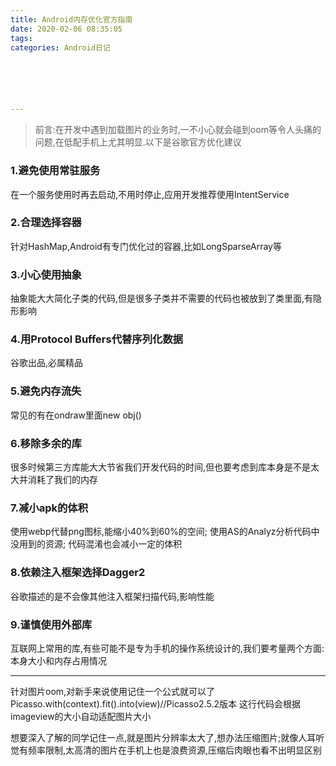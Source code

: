 ```yaml
---
title: Android内存优化官方指南
date: 2020-02-06 08:35:05
tags: 
categories: Android日记






---
```




>前言:在开发中遇到加载图片的业务时,一不小心就会碰到oom等令人头痛的问题,在低配手机上尤其明显.以下是谷歌官方优化建议

### 1.避免使用常驻服务
在一个服务使用时再去启动,不用时停止,应用开发推荐使用IntentService
### 2.合理选择容器
针对HashMap,Android有专门优化过的容器,比如LongSparseArray<E>等
### 3.小心使用抽象
抽象能大大简化子类的代码,但是很多子类并不需要的代码也被放到了类里面,有隐形影响
### 4.用Protocol Buffers代替序列化数据
谷歌出品,必属精品
### 5.避免内存流失
常见的有在ondraw里面new obj()
### 6.移除多余的库
很多时候第三方库能大大节省我们开发代码的时间,但也要考虑到库本身是不是太大并消耗了我们的内存
### 7.减小apk的体积
使用webp代替png图标,能缩小40%到60%的空间;
使用AS的Analyz分析代码中没用到的资源;
代码混淆也会减小一定的体积
### 8.依赖注入框架选择Dagger2
谷歌描述的是不会像其他注入框架扫描代码,影响性能
### 9.谨慎使用外部库
互联网上常用的库,有些可能不是专为手机的操作系统设计的,我们要考量两个方面:本身大小和内存占用情况

---
针对图片oom,对新手来说使用记住一个公式就可以了
Picasso.with(context).fit().into(view)//Picasso2.5.2版本
这行代码会根据imageview的大小自动适配图片大小

想要深入了解的同学记住一点,就是图片分辨率太大了,想办法压缩图片;就像人耳听觉有频率限制,太高清的图片在手机上也是浪费资源,压缩后肉眼也看不出明显区别
